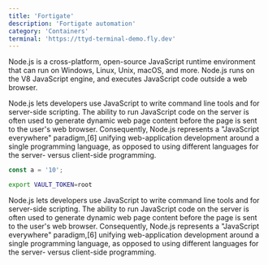 ```yaml
---
title: 'Fortigate'
description: 'Fortigate automation'
category: 'Containers'
terminal: 'https://ttyd-terminal-demo.fly.dev'
---
```


Node.js is a cross-platform, open-source JavaScript runtime environment that can run on Windows, Linux, Unix, macOS, and more. Node.js runs on the V8 JavaScript engine, and executes JavaScript code outside a web browser.

Node.js lets developers use JavaScript to write command line tools and for server-side scripting. The ability to run JavaScript code on the server is often used to generate dynamic web page content before the page is sent to the user's web browser. Consequently, Node.js represents a "JavaScript everywhere" paradigm,[6] unifying web-application development around a single programming language, as opposed to using different languages for the server- versus client-side programming.

```js
const a = '10';
```

```bash
export VAULT_TOKEN=root
```

Node.js lets developers use JavaScript to write command line tools and for server-side scripting. The ability to run JavaScript code on the server is often used to generate dynamic web page content before the page is sent to the user's web browser. Consequently, Node.js represents a "JavaScript everywhere" paradigm,[6] unifying web-application development around a single programming language, as opposed to using different languages for the server- versus client-side programming.
